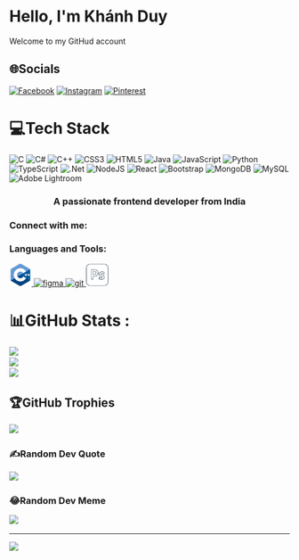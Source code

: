 # Hello, I'm Khánh Duy
Welcome to my GitHud account

## 🌐Socials
[![Facebook](https://img.shields.io/badge/Facebook-%231877F2.svg?logo=Facebook&logoColor=white)](https://facebook.com/https://www.facebook.com/share/1ScmEXBRy1/) [![Instagram](https://img.shields.io/badge/Instagram-%23E4405F.svg?logo=Instagram&logoColor=white)](https://instagram.com/https://l.facebook.com/l.php?u=https%3A%2F%2Fwww.instagram.com%2Fphankdzi_21.12%3Figsh%3DMW9pYm45MWd5ZzYyeg%253D%253D%26fbclid%3DIwZXh0bgNhZW0CMTAAYnJpZBEwbGJ1azI2SWxtYXZrQnYyagEe8Tk40nAna28M7q3zKT7WB5WwKJTxCwVJ6z0wnx0kTHOJM8zVvQVVtbFQHE8_aem_kSKeyMxJPhs8rfYBsZaRrA&h=AT11ZnOCp9PR_8nWmbjK2T25j6ecpu8RBWEkuGeImoCQ6pDK288LJziOnakYRdwggLSpztmnYPcBkPGfoiKyaavtX9uh5GJ2ha8tiDE2v1vHWNDSbJkxWqv00VyLPraebnBAYji5q6auWHEK8wbSgg) [![Pinterest](https://img.shields.io/badge/Pinterest-%23E60023.svg?logo=Pinterest&logoColor=white)](https://pinterest.com/https://l.facebook.com/l.php?u=https%3A%2F%2Fpin.it%2FkUcZw5x8Z%3Ffbclid%3DIwZXh0bgNhZW0CMTAAYnJpZBEwbGJ1azI2SWxtYXZrQnYyagEeL-8SAJd7iCqncT9jesB4a_L72TMJclg8BfcYy5m3GkA0sG57UhQ33xPHGC0_aem_sGncqwV3XROjeLNW9F058A&h=AT35ZrLWXGd2sI5lKInoCkqDJj-NybDV8obEKmcZEOfyVVRs6HuuR5UwgdQo1k1RJ5_LFqDbZkW1vBzXZAizo7JlqshGrYWRMP8L2JlM94CpFag35IXimll_e64iisZGHSb_VZ8n-qFxBti_RAPyJg) 

# 💻Tech Stack
![C](https://img.shields.io/badge/c-%2300599C.svg?style=for-the-badge&logo=c&logoColor=white) ![C#](https://img.shields.io/badge/c%23-%23239120.svg?style=for-the-badge&logo=c-sharp&logoColor=white) ![C++](https://img.shields.io/badge/c++-%2300599C.svg?style=for-the-badge&logo=c%2B%2B&logoColor=white) ![CSS3](https://img.shields.io/badge/css3-%231572B6.svg?style=for-the-badge&logo=css3&logoColor=white) ![HTML5](https://img.shields.io/badge/html5-%23E34F26.svg?style=for-the-badge&logo=html5&logoColor=white) ![Java](https://img.shields.io/badge/java-%23ED8B00.svg?style=for-the-badge&logo=java&logoColor=white) ![JavaScript](https://img.shields.io/badge/javascript-%23323330.svg?style=for-the-badge&logo=javascript&logoColor=%23F7DF1E) ![Python](https://img.shields.io/badge/python-3670A0?style=for-the-badge&logo=python&logoColor=ffdd54) ![TypeScript](https://img.shields.io/badge/typescript-%23007ACC.svg?style=for-the-badge&logo=typescript&logoColor=white) ![.Net](https://img.shields.io/badge/.NET-5C2D91?style=for-the-badge&logo=.net&logoColor=white) ![NodeJS](https://img.shields.io/badge/node.js-6DA55F?style=for-the-badge&logo=node.js&logoColor=white) ![React](https://img.shields.io/badge/react-%2320232a.svg?style=for-the-badge&logo=react&logoColor=%2361DAFB) ![Bootstrap](https://img.shields.io/badge/bootstrap-%23563D7C.svg?style=for-the-badge&logo=bootstrap&logoColor=white) ![MongoDB](https://img.shields.io/badge/MongoDB-%234ea94b.svg?style=for-the-badge&logo=mongodb&logoColor=white) ![MySQL](https://img.shields.io/badge/mysql-%2300f.svg?style=for-the-badge&logo=mysql&logoColor=white) ![Adobe Lightroom](https://img.shields.io/badge/Adobe%20Lightroom-31A8FF.svg?style=for-the-badge&logo=Adobe%20Lightroom&logoColor=white)
<h3 align="center">A passionate frontend developer from India</h3>

<h3 align="left">Connect with me:</h3>
<p align="left">
</p>

<h3 align="left">Languages and Tools:</h3>
<p align="left"> <a href="https://www.w3schools.com/cpp/" target="_blank" rel="noreferrer"> <img src="https://raw.githubusercontent.com/devicons/devicon/master/icons/cplusplus/cplusplus-original.svg" alt="cplusplus" width="40" height="40"/> </a> <a href="https://www.figma.com/" target="_blank" rel="noreferrer"> <img src="https://www.vectorlogo.zone/logos/figma/figma-icon.svg" alt="figma" width="40" height="40"/> </a> <a href="https://git-scm.com/" target="_blank" rel="noreferrer"> <img src="https://www.vectorlogo.zone/logos/git-scm/git-scm-icon.svg" alt="git" width="40" height="40"/> </a> <a href="https://www.photoshop.com/en" target="_blank" rel="noreferrer"> <img src="https://raw.githubusercontent.com/devicons/devicon/master/icons/photoshop/photoshop-line.svg" alt="photoshop" width="40" height="40"/> </a> </p>

# 📊GitHub Stats :
![](https://github-readme-stats.vercel.app/api?username=DuyCaChef&theme=tokyonight&hide_border=false&include_all_commits=false&count_private=true)<br/>
![](https://github-readme-streak-stats.herokuapp.com/?user=DuyCaChef&theme=tokyonight&hide_border=false)<br/>
![](https://github-readme-stats.vercel.app/api/top-langs/?username=DuyCaChef&theme=tokyonight&hide_border=false&include_all_commits=false&count_private=true&layout=compact)

## 🏆GitHub Trophies
![](https://github-trophies.vercel.app/?username=DuyCaChef&theme=flat&no-frame=false&no-bg=false&margin-w=4)

### ✍️Random Dev Quote
![](https://quotes-github-readme.vercel.app/api?type=horizontal&theme=tokyonight)

### 😂Random Dev Meme
<img src="https://random-memer.herokuapp.com/" width="512px"/>

---
[![](https://visitcount.itsvg.in/api?id=DuyCaChef&icon=1&color=1)](https://visitcount.itsvg.in)
